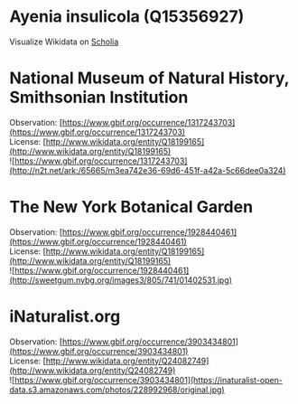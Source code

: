 
Ayenia insulicola (Q15356927)
=============================
  
Visualize Wikidata on [Scholia](https://scholia.toolforge.org/taxon/Q15356927)
# National Museum of Natural History, Smithsonian Institution
  
Observation: [https://www.gbif.org/occurrence/1317243703](https://www.gbif.org/occurrence/1317243703)  
License: [http://www.wikidata.org/entity/Q18199165](http://www.wikidata.org/entity/Q18199165)  
![https://www.gbif.org/occurrence/1317243703](http://n2t.net/ark:/65665/m3ea742e36-69d6-451f-a42a-5c66dee0a324)
# The New York Botanical Garden
  
Observation: [https://www.gbif.org/occurrence/1928440461](https://www.gbif.org/occurrence/1928440461)  
License: [http://www.wikidata.org/entity/Q18199165](http://www.wikidata.org/entity/Q18199165)  
![https://www.gbif.org/occurrence/1928440461](http://sweetgum.nybg.org/images3/805/741/01402531.jpg)
# iNaturalist.org
  
Observation: [https://www.gbif.org/occurrence/3903434801](https://www.gbif.org/occurrence/3903434801)  
License: [http://www.wikidata.org/entity/Q24082749](http://www.wikidata.org/entity/Q24082749)  
![https://www.gbif.org/occurrence/3903434801](https://inaturalist-open-data.s3.amazonaws.com/photos/228992968/original.jpg)